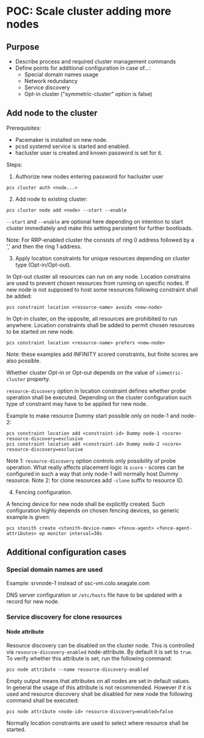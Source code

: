 # POC: Scale cluster adding more nodes

## Purpose

* Describe process and required cluster management commands
* Define points for additional configuration in case of...:
  - Special domain names usage
  - Network redundancy
  - Service discovery
  - Opt-in cluster ("symmetric-cluster" option is false)

## Add node to the cluster

Prerequisites:  
* Pacemaker is installed on new node.
* pcsd systemd service is started and enabled.
* hacluster user is created and known password is set for it.

Steps:

1. Authorize new nodes entering password for hacluster user
```
pcs cluster auth <node...>
```

2. Add node to existing cluster:
```
pcs cluster node add <node> --start --enable
```
`--start` and `--enable` are optional here depending on intention to start cluster immediately and make this setting persistent for further bootloads.

Note: For RRP-enabled cluster the <node> consists of ring 0 address followed by a ',' and then the ring 1 address.

3. Apply location constraints for unique resources depending on cluster type (Opt-in/Opt-out).

In Opt-out cluster all resources can run on any node. Location constrains are used to prevent chosen resources from running on specific nodes. If new node is not supposed to host some resources following constraint shall be added:
```
pcs constraint location <resource-name> avoids <new-node>
```

In Opt-in cluster, on the opposite,  all resources are prohibited to run anywhere. Location constraints shall be added to permit chosen resources to be started on new node.
```
pcs constraint location <resource-name> prefers <new-node>
```

Note: these examples add INFINITY scored constraints, but finite scores are also possible.

Whether cluster Opt-in or Opt-out depends on the value of `simmetric-cluster` property.

`resource-discovery` option in location constraint defines whether probe operation shall be executed. Depending on the cluster configuration such type of constraint may have to be applied for new node.

Example to make resource Dummy start possible only on node-1 and node-2:
```
pcs constraint location add <constraint-id> Dummy node-1 <score> resource-discovery=exclusive
pcs constraint location add <constraint-id> Dummy node-2 <score> resource-discovery=exclusive
```
Note 1: `resource-discovery` option controls only possibility of probe operation. What really affects placement logic is `score` - scores can be configured in such a way that only node-1 will normally host Dummy resource.
Note 2: for clone resources add `-clone` suffix to resource ID.

4. Fencing configuration.

A fencing device for new node shall be explicitly created. Such configuration highly depends on chosen fencing devices, so generic example is given:

```
pcs stonith create <stonith-device-name> <fence-agent> <fence-agent-attributes> op monitor interval=30s
```


## Additional configuration cases

### Special domain names are used

Example: srvnode-1 instead of ssc-vm.colo.seagate.com

DNS server configuration or `/etc/hosts` file have to be updated with a record for new node.


### Service discovery for clone resources

#### Node attribute

Resource discovery can be disabled on the cluster node. This is controlled via `resource-discovery-enabled` node-attribute. By default it is set to `true`.  
To verify whether this attribute is set, run the following command:
```
pcs node attribute --name resource-discovery-enabled
```
Empty output means that attributes on all nodes are set in default values.  
In general the usage of this attribute is not recommended. However if it is used and resource discovery shall be disabled for new node the following command shall be executed:
```
pcs node attribute <node-id> resource-discovery=enabled=false
```
Normally location constraints are used to select where resource shall be started.
